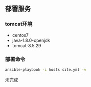 ## 部署服务
### tomcat环境
* centos7
* java-1.8.0-openjdk
* tomcat-8.5.29

### 部署命令
```bash
ansible-playbook -i hosts site.yml -v
```
未完成
